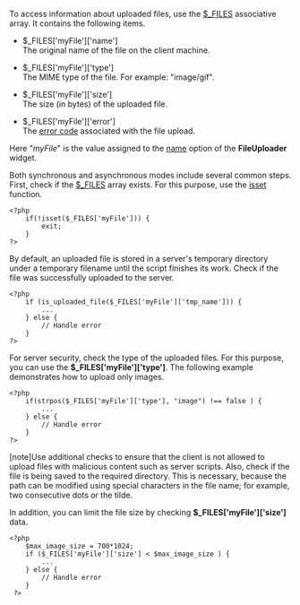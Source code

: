 To access information about uploaded files, use the [$_FILES](https://php.net/manual/en/reserved.variables.files.php) associative array. It contains the following items.

- $_FILES['myFile']['name']  
The original name of the file on the client machine.

- $_FILES['myFile']['type']  
The MIME type of the file. For example: "image/gif".

- $_FILES['myFile']['size']  
The size (in bytes) of the uploaded file.

- $_FILES['myFile']['error']  
The [error code](https://php.net/manual/en/features.file-upload.errors.php) associated with the file upload.

Here "*myFile*" is the value assigned to the [name](/api-reference/10%20UI%20Widgets/dxFileUploader/1%20Configuration/name.md '/Documentation/ApiReference/UI_Widgets/dxFileUploader/Configuration/#name') option of the **FileUploader** widget.

Both synchronous and asynchronous modes include several common steps. First, check if the [$_FILES](https://php.net/manual/en/reserved.variables.files.php) array exists. For this purpose, use the [isset](https://php.net/manual/en/function.isset.php) function.

    <?php
        if(!isset($_FILES['myFile'])) {
            exit;
        }
    ?>

By default, an uploaded file is stored in a server's temporary directory under a temporary filename until the script finishes its work. Check if the file was successfully uploaded to the server.

    <?php
        if (is_uploaded_file($_FILES['myFile']['tmp_name'])) {
            ...
        } else {
            // Handle error
        }
    ?>

For server security, check the type of the uploaded files. For this purpose, you can use the **$_FILES['myFile']['type']**. The following example demonstrates how to upload only images.

    <?php
        if(strpos($_FILES['myFile']['type'], "image") !== false ) {
            ...
        } else {
            // Handle error
        }
    ?>

[note]Use additional checks to ensure that the client is not allowed to upload files with malicious content such as server scripts. Also, check if the file is being saved to the required directory. This is necessary, because the path can be modified using special characters in the file name; for example, two consecutive dots or the tilde.

In addition, you can limit the file size by checking **$_FILES['myFile']['size']** data. 

    <?php
        $max_image_size = 700*1024;
        if ($_FILES['myFile']['size'] < $max_image_size ) {
            ...
        } else {
            // Handle error
        }
     ?>
